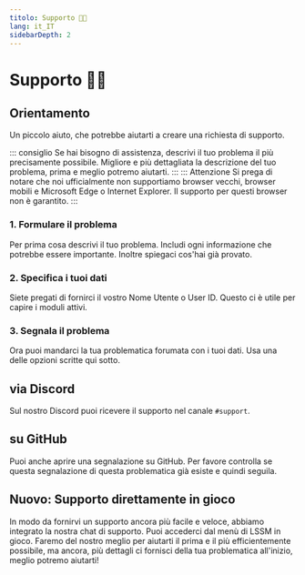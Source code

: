 ```yaml
---
titolo: Supporto 👨‍💻
lang: it_IT
sidebarDepth: 2
---
```


# Supporto 👨‍💻

## Orientamento
Un piccolo aiuto, che potrebbe aiutarti a creare una richiesta di supporto.

::: consiglio
Se hai bisogno di assistenza, descrivi il tuo problema il più precisamente possibile. Migliore e più dettagliata la descrizione del tuo problema, prima e meglio potremo aiutarti.
:::
::: Attenzione
Si prega di notare che noi ufficialmente non supportiamo browser vecchi, browser mobili e Microsoft Edge o Internet Explorer. Il supporto per questi browser non è garantito.
:::

### 1. Formulare il problema
Per prima cosa descrivi il tuo problema. Includi ogni informazione che potrebbe essere importante. Inoltre spiegaci cos'hai già provato.

### 2. Specifica i tuoi dati
Siete pregati di fornirci il vostro Nome Utente o User ID. Questo ci è utile per capire i moduli attivi.

### 3. Segnala il problema
Ora puoi mandarci la tua problematica forumata con i tuoi dati. Usa una delle opzioni scritte qui sotto.

## via Discord
Sul nostro <a :href="$themeConfig.variables.discord" target="_blank">Discord</a> puoi ricevere il supporto nel canale <a :href="$themeConfig.variables.discord_support" target="_blank">`#support`</a>.

## su GitHub
Puoi anche aprire una segnalazione su <a :href="$themeConfig.variables.github + '/issues'" target="_blank">GitHub</a>. Per favore controlla se questa segnalazione di questa problematica già esiste e quindi seguila.

## Nuovo: Supporto direttamente in gioco
In modo da fornirvi un supporto ancora più facile e veloce, abbiamo integrato la nostra chat di supporto. Puoi accederci dal menù di LSSM in gioco. Faremo del nostro meglio per aiutarti il prima e il più efficientemente possibile, ma ancora, più dettagli ci fornisci della tua problematica all'inizio, meglio potremo aiutarti!
